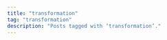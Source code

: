 ```yaml
---
title: "transformation"
tag: "transformation"
description: "Posts tagged with ‘transformation’."
---
```

